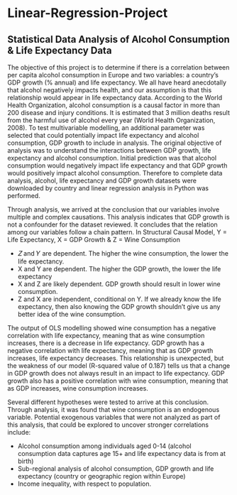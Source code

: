# Linear-Regression-Project
## Statistical Data Analysis of Alcohol Consumption &amp; Life Expectancy Data
The objective of this project is to determine if there is a correlation between per capita alcohol consumption in Europe and two variables: a country’s GDP growth (% annual) and life expectancy. We all have heard anecdotally that alcohol negatively impacts health, and our assumption is that this relationship would appear in life expectancy data. According to the World Health Organization, alcohol consumption is a causal factor in more than 200 disease and injury conditions. It is estimated that 3 million deaths result from the harmful use of alcohol every year (World Health Organization, 2008). To test multivariable modelling, an additional parameter was selected that could potentially impact life expectancy and alcohol consumption, GDP growth to include in analysis.
The original objective of analysis was to understand the interactions between GDP growth, life expectancy and alcohol consumption. Initial prediction was that alcohol consumption would negatively impact life expectancy and that GDP growth would positively impact alcohol consumption. Therefore to complete data analysis, alcohol, life expectancy and GDP growth datasets were downloaded by country and linear regression analysis in Python was performed.

Through analysis, we arrived at the conclusion that our variables involve multiple and complex causations. This analysis indicates that GDP growth is not a confounder for the dataset reviewed. It concludes that the relation among our variables follow a chain pattern. In Structural Causal Model, Y = Life Expectancy, X = GDP Growth & Z = Wine Consumption

<ul>
    <li>𝑍 and 𝑌 are dependent. The higher the wine consumption, the lower the life expectancy.</li>
    <li>X and Y are dependent. The higher the GDP growth, the lower the life expectancy</li>
    <li>X and Z are likely dependent. GDP growth should result in lower wine consumption.</li>
    <li>Z and X are independent, conditional on Y. If we already know the life expectancy, then also knowing the GDP growth shouldn’t give us any better idea of the wine consumption.</li>
</ul>
The output of OLS modelling showed wine consumption has a negative correlation with life expectancy, meaning that as wine consumption increases, there is a decrease in life expectancy. GDP growth has a negative correlation with life expectancy, meaning that as GDP growth increases, life expectancy decreases. This relationship is unexpected, but the weakness of our model (R-squared value of 0.187) tells us that a change in GDP growth does not always result in an impact to life expectancy. GDP growth also has a positive correlation with wine consumption, meaning that as GDP increases, wine consumption increases.            

Several different hypotheses were tested to arrive at this conclusion. Through analysis, it was found that wine consumption is an endogenous variable. Potential exogenous variables that were not analyzed as part of this analysis, that could be explored to uncover stronger correlations include:
<ul>
    <li>Alcohol consumption among individuals aged 0-14 (alcohol consumption data captures age 15+ and life expectancy data is from at birth)</li>
    <li>Sub-regional analysis of alcohol consumption, GDP growth and life expectancy (country or geographic region within Europe)</li>
    <li>Income inequality, with respect to population.</li>
</ul>
 

